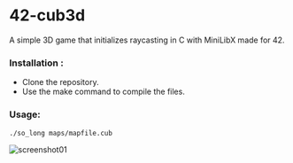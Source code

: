 # 42-cub3d
A simple 3D game that initializes raycasting in C with MiniLibX made for 42.

### Installation :
- Clone the repository.
- Use the make command to compile the files.

### Usage:
```./so_long maps/mapfile.cub```

![screenshot01](https://zupimages.net/up/23/18/2y3v.png)
